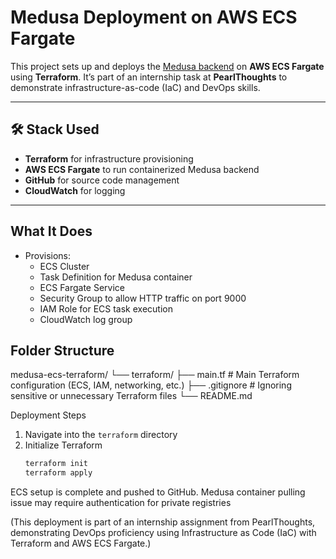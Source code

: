# Medusa Deployment on AWS ECS Fargate

This project sets up and deploys the [Medusa backend](https://medusajs.com/) on **AWS ECS Fargate** using **Terraform**. It’s part of an internship task at **PearlThoughts** to demonstrate infrastructure-as-code (IaC) and DevOps skills.

---

## 🛠️ Stack Used

- **Terraform** for infrastructure provisioning  
- **AWS ECS Fargate** to run containerized Medusa backend  
- **GitHub** for source code management  
- **CloudWatch** for logging  

---

##  What It Does

- Provisions:
  - ECS Cluster
  - Task Definition for Medusa container
  - ECS Fargate Service
  - Security Group to allow HTTP traffic on port 9000
  - IAM Role for ECS task execution
  - CloudWatch log group


##  Folder Structure
medusa-ecs-terraform/ └── terraform/ ├── main.tf # Main Terraform configuration (ECS, IAM, networking, etc.) ├── .gitignore # Ignoring sensitive or unnecessary Terraform files └── README.md 


 Deployment Steps

1. Navigate into the `terraform` directory  
2. Initialize Terraform  
   ```bash
   terraform init
   terraform apply

ECS setup is complete and pushed to GitHub. Medusa container pulling issue may require authentication for private registries







(This deployment is part of an internship assignment from PearlThoughts, demonstrating DevOps proficiency using Infrastructure as Code (IaC) with Terraform and AWS ECS Fargate.)
   
